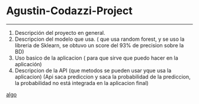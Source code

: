 # Agustin-Codazzi-Project
--------
1. Descripción del proyecto en general.
2. Descripcion del modelo que usa. ( que usa random forest, y se uso la libreria de Sklearn, se obtuvo un score del 93% de precision sobre la BD)
3. Uso basico de la aplicacion ( para que sirve que puedo hacer en la aplicación)
4. Descripcion de la API (que metodos se pueden usar yque usa la aplicacion) (Api saca prediccion y saca la probabilidad de la prediccion, la probabilidad no está integrada en la aplicacion final)

[algo](https://raw.githubusercontent.com/DS4A-Team19-2021/Agustin-Codazzi-Project/main/Images/logo_igac_blanco_transparente.png)



